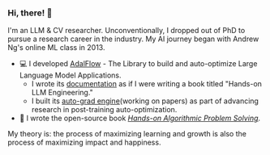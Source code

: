 ### Hi, there! :wave:
I'm an LLM & CV researcher. Unconventionally, I dropped out of PhD to pursue a research career in the industry. My AI journey began with Andrew Ng's online ML class in 2013.
<!---* :computer: I developed a [continual learning framework for few-shot object detection](https://github.com/facebookresearch/sylph-few-shot-detection).--->
* :computer: I developed [AdalFlow](https://github.com/SylphAI-Inc/AdalFlow) - The Library to build and auto-optimize Large Language Model Applications.
  * I wrote its [documentation](https://adalflow.sylph.ai/tutorials/index.html) as if I were writing a book titled "Hands-on LLM Engineering." 
  * I built its [auto-grad engine](https://adalflow.sylph.ai/use_cases/index.html)(working on papers) as part of advancing research in post-training auto-optimization.
* :memo: I wrote the open-source book *[Hands-on Algorithmic Problem Solving](https://github.com/liyin2015/Hands-on-Algorithmic-Problem-Solving)*.

My theory is: the process of maximizing learning and growth is also the process of maximizing impact and happiness. 
<!---https://www.webfx.com/tools/emoji-cheat-sheet/*/--->


